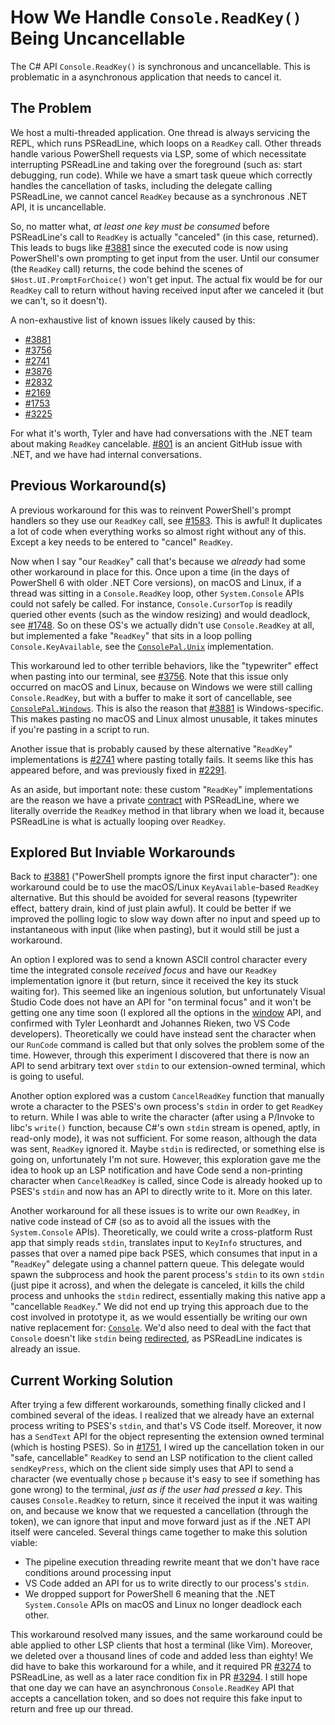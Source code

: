 # How We Handle `Console.ReadKey()` Being Uncancellable

The C# API `Console.ReadKey()` is synchronous and uncancellable. This is problematic in a
asynchronous application that needs to cancel it.

## The Problem

We host a multi-threaded application. One thread is always servicing the REPL, which runs
PSReadLine, which loops on a `ReadKey` call. Other threads handle various PowerShell
requests via LSP, some of which necessitate interrupting PSReadLine and taking over the
foreground (such as: start debugging, run code). While we have a smart task queue which
correctly handles the cancellation of tasks, including the delegate calling PSReadLine, we
cannot cancel `ReadKey` because as a synchronous .NET API, it is uncancellable.

So, no matter what, _at least one key must be consumed_ before PSReadLine's call to
`ReadKey` is actually "canceled" (in this case, returned). This leads to bugs like [#3881]
since the executed code is now using PowerShell's own prompting to get input from the
user. Until our consumer (the `ReadKey` call) returns, the code behind the scenes of
`$Host.UI.PromptForChoice()` won't get input. The actual fix would be for our `ReadKey`
call to return without having received input after we canceled it (but we can't, so it
doesn't).

[#3881]: https://github.com/PowerShell/vscode-powershell/issues/3881

A non-exhaustive list of known issues likely caused by this:

- [#3881](https://github.com/PowerShell/vscode-powershell/issues/3881)
- [#3756](https://github.com/PowerShell/vscode-powershell/issues/3756)
- [#2741](https://github.com/PowerShell/vscode-powershell/issues/2741)
- [#3876](https://github.com/PowerShell/vscode-powershell/issues/3876)
- [#2832](https://github.com/PowerShell/vscode-powershell/issues/2832)
- [#2169](https://github.com/PowerShell/vscode-powershell/issues/2169)
- [#1753](https://github.com/PowerShell/vscode-powershell/issues/1753)
- [#3225](https://github.com/PowerShell/vscode-powershell/issues/3225)

For what it's worth, Tyler and have had conversations with the .NET team about making
`ReadKey` cancelable. [#801] is an ancient GitHub issue with .NET, and we have had
internal conversations.

[#801]: https://github.com/dotnet/runtime/issues/801

## Previous Workaround(s)

A previous workaround for this was to reinvent PowerShell's prompt handlers so they use
our `ReadKey` call, see [#1583]. This is awful! It duplicates a lot of code when
everything works so almost right without any of this. Except a key needs to be entered to
"cancel" `ReadKey`.

[#1583]: https://github.com/PowerShell/PowerShellEditorServices/issues/1583

Now when I say "our `ReadKey`" call that's because we _already_ had some other workaround
in place for this. Once upon a time (in the days of PowerShell 6 with older .NET Core
versions), on macOS and Linux, if a thread was sitting in a `Console.ReadKey` loop, other
`System.Console` APIs could not safely be called. For instance, `Console.CursorTop` is
readily queried other events (such as the window resizing) and would deadlock, see
[#1748]. So on these OS's we actually didn't use `Console.ReadKey` at all, but implemented
a fake "`ReadKey`" that sits in a loop polling `Console.KeyAvailable`, see the
[`ConsolePal.Unix`] implementation.

[#1748]: https://github.com/PowerShell/PowerShellEditorServices/pull/1748#issuecomment-1079055612
[`ConsolePal.Unix`]: https://github.com/dotnet/runtime/blob/3ff8d262e504d03977edeb67da2b83d01c9ed2db/src/libraries/System.Console/src/System/ConsolePal.Unix.cs#L121-L138

This workaround led to other terrible behaviors, like the "typewriter" effect when pasting
into our terminal, see [#3756]. Note that this issue only occurred on macOS and Linux,
because on Windows we were still calling `Console.ReadKey`, but with a buffer to make it
sort of cancellable, see [`ConsolePal.Windows`]. This is also the reason that [#3881] is
Windows-specific. This makes pasting no macOS and Linux almost unusable, it takes minutes
if you're pasting in a script to run.

[#3756]: https://github.com/PowerShell/vscode-powershell/issues/3756
[`ConsolePal.Windows`]: https://github.com/dotnet/runtime/blob/3ff8d262e504d03977edeb67da2b83d01c9ed2db/src/libraries/System.Console/src/System/ConsolePal.Windows.cs#L307-L400

Another issue that is probably caused by these alternative "`ReadKey`" implementations is
[#2741] where pasting totally fails. It seems like this has appeared before, and was
previously fixed in [#2291].

[#2741]: https://github.com/PowerShell/vscode-powershell/issues/2741
[#2291]: https://github.com/PowerShell/vscode-powershell/issues/2291

As an aside, but important note: these custom "`ReadKey`" implementations are the reason
we have a private [contract] with PSReadLine, where we literally override the `ReadKey`
method in that library when we load it, because PSReadLine is what is actually looping
over `ReadKey`.

[contract]: https://github.com/PowerShell/PSReadLine/blob/dc38b451bee4bdf07f7200026be02516807faa09/PSReadLine/ConsoleLib.cs#L12-L17

## Explored But Inviable Workarounds

Back to [#3881] ("PowerShell prompts ignore the first input character"): one workaround
could be to use the macOS/Linux `KeyAvailable`-based `ReadKey` alternative. But this
should be avoided for several reasons (typewriter effect, battery drain, kind of just
plain awful). It could be better if we improved the polling logic to slow way down after
no input and speed up to instantaneous with input (like when pasting), but it would still
be just a workaround.

An option I explored was to send a known ASCII control character every time the integrated
console _received focus_ and have our `ReadKey` implementation ignore it (but return,
since it received the key its stuck waiting for). This seemed like an ingenious solution,
but unfortunately Visual Studio Code does not have an API for "on terminal focus" and it
won't be getting one any time soon (I explored all the options in the [window] API, and
confirmed with Tyler Leonhardt and Johannes Rieken, two VS Code developers). Theoretically
we could have instead sent the character when our `RunCode` command is called but that
only solves the problem some of the time. However, through this experiment I discovered
that there is now an API to send arbitrary text over `stdin` to our extension-owned
terminal, which is going to useful.

[window]: https://code.visualstudio.com/api/references/vscode-api#window

Another option explored was a custom `CancelReadKey` function that manually wrote a
character to the PSES's own process's `stdin` in order to get `ReadKey` to return. While I
was able to write the character (after using a P/Invoke to libc's `write()` function,
because C#'s own `stdin` stream is opened, aptly, in read-only mode), it was not
sufficient. For some reason, although the data was sent, `ReadKey` ignored it. Maybe
`stdin` is redirected, or something else is going on, unfortunately I'm not sure. However,
this exploration gave me the idea to hook up an LSP notification and have Code send a
non-printing character when `CancelReadKey` is called, since Code is already hooked up to
PSES's `stdin` and now has an API to directly write to it. More on this later.

Another workaround for all these issues is to write our own `ReadKey`, in native code
instead of C# (so as to avoid all the issues with the `System.Console` APIs).
Theoretically, we could write a cross-platform Rust app that simply reads `stdin`,
translates input to `KeyInfo` structures, and passes that over a named pipe back PSES,
which consumes that input in a "`ReadKey`" delegate using a channel pattern queue. This
delegate would spawn the subprocess and hook the parent process's `stdin` to its own
`stdin` (just pipe it across), and when the delegate is canceled, it kills the child
process and unhooks the `stdin` redirect, essentially making this native app a
"cancellable `ReadKey`." We did not end up trying this approach due to the cost involved
in prototype it, as we would essentially be writing our own native replacement for:
[`Console`]. We'd also need to deal with the fact that `Console` doesn't like `stdin`
being [redirected], as PSReadLine indicates is already an issue.

[`Console`]: https://github.com/dotnet/runtime/blob/main/src/libraries/System.Console/src/System/Console.cs
[redirected]: https://github.com/PowerShell/PSReadLine/blob/f46f15d2d634e2060bc0eabe4c81fc13a5a64a3a/PSReadLine/ReadLine.cs#L343-L356

## Current Working Solution

After trying a few different workarounds, something finally clicked and I combined several
of the ideas. I realized that we already have an external process writing to PSES's
`stdin`, and that's VS Code itself. Moreover, it now has a `SendText` API for the object
representing the extension owned terminal (which is hosting PSES). So in [#1751], I wired
up the cancellation token in our "safe, cancellable" `ReadKey` to send an LSP notification
to the client called `sendKeyPress`, which on the client side simply uses that API to send
a character (we eventually chose `p` because it's easy to see if something has gone wrong)
to the terminal, _just as if the user had pressed a key_. This causes `Console.ReadKey` to
return, since it received the input it was waiting on, and because we know that we
requested a cancellation (through the token), we can ignore that input and move forward
just as if the .NET API itself were canceled. Several things came together to make this
solution viable:

- The pipeline execution threading rewrite meant that we don't have race conditions around
  processing input
- VS Code added an API for us to write directly to our process's `stdin`.
- We dropped support for PowerShell 6 meaning that the .NET `System.Console` APIs on macOS
  and Linux no longer deadlock each other.

This workaround resolved many issues, and the same workaround could be able applied to
other LSP clients that host a terminal (like Vim). Moreover, we deleted over a thousand
lines of code and added less than eighty! We did have to bake this workaround for a while,
and it required PR [#3274] to PSReadLine, as well as a later race condition fix in PR
[#3294]. I still hope that one day we can have an asynchronous `Console.ReadKey` API that
accepts a cancellation token, and so does not require this fake input to return and free
up our thread.

[#1751]: https://github.com/PowerShell/PowerShellEditorServices/pull/1751
[#3274]: https://github.com/PowerShell/PSReadLine/pull/3274
[#3294]: https://github.com/PowerShell/PSReadLine/pull/3294

